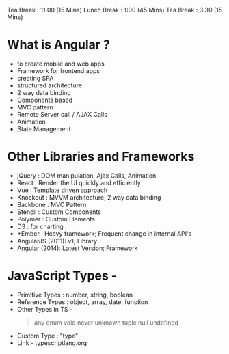 Tea Break : 11:00 (15 Mins)
Lunch Break : 1:00 (45 Mins)
Tea Break : 3:30 (15 Mins)

# What is Angular ?

- to create mobile and web apps
- Framework for frontend apps
- creating SPA
- structured architecture
- 2 way data binding
- Components based
- MVC pattern
- Remote Server call / AJAX Calls
- Animation
- State Management

# Other Libraries and Frameworks

- jQuery : DOM manipulation, Ajax Calls, Animation
- React : Render the UI quickly and efficiently
- Vue : Template driven approach
- Knockout : MVVM architecture; 2 way data binding
- Backbone : MVC Pattern
- Stencil : Custom Components
- Polymer : Custom Elements
- D3 : for charting
- \*Ember : Heavy framework; Frequent change in internal API's
- AngularJS (2011): v1; Library
- Angular (2014): Latest Version; Framework

# JavaScript Types -

- Primitive Types : number, string, boolean
- Reference Types : object, array, date, function
- Other Types in TS -
  > any
  > enum
  > void
  > never
  > unknown
  > tuple
  > null
  > undefined
- Custom Type : "type"
- Link - typescriptlang.org
